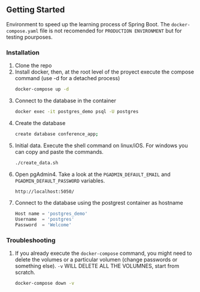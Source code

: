 <!-- GETTING STARTED -->
## Getting Started

Environment to speed up the learning process of Spring Boot. The `docker-compose.yaml` file is not recomended for `PRODUCTION ENVIRONMENT` but for testing pourposes.

### Installation

1. Clone the repo
2. Install docker, then, at the root level of the proyect execute the compose command (use -d for a detached process)
   ```sh
   docker-compose up -d
   ```
3. Connect to the database in the container
   ```sh
   docker exec -it postgres_demo psql -U postgres   
   ```
4. Create the database
   ```sh
   create database conference_app;
   ```
5. Initial data. Execute the shell command on linux/iOS. For windows you can copy and paste the commands.
   ```sh
   ./create_data.sh
   ```
6. Open pgAdmin4. Take a look at the `PGADMIN_DEFAULT_EMAIL` and `PGADMIN_DEFAULT_PASSWORD` variables.
   ```sh
   http://localhost:5050/
   ```
7. Connect to the database using the postgrest container as hostname
   ```js
   Host name = 'postgres_demo'
   Username  = 'postgres'
   Password  = 'Welcome'
   ```

### Troubleshooting

1. If you already execute the `docker-compose` command, you might need to delete the volumes or a particular       volumen (change passwords or something else). `-v` WILL DELETE ALL THE VOLUMNES, start from scratch.
   ```sh
   docker-compose down -v
   ```